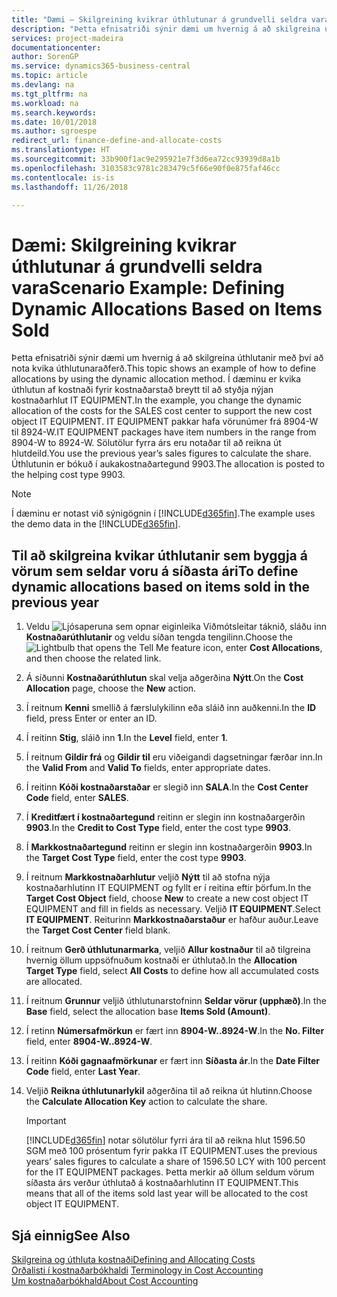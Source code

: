 ```yaml
---
title: "Dæmi – Skilgreining kvikrar úthlutunar á grundvelli seldra vara | Microsoft Docs"
description: "Þetta efnisatriði sýnir dæmi um hvernig á að skilgreina úthlutanir með því að nota kvika úthlutunaraðferð."
services: project-madeira
documentationcenter: 
author: SorenGP
ms.service: dynamics365-business-central
ms.topic: article
ms.devlang: na
ms.tgt_pltfrm: na
ms.workload: na
ms.search.keywords: 
ms.date: 10/01/2018
ms.author: sgroespe
redirect_url: finance-define-and-allocate-costs
ms.translationtype: HT
ms.sourcegitcommit: 33b900f1ac9e295921e7f3d6ea72cc93939d8a1b
ms.openlocfilehash: 3103583c9781c283479c5f66e90f0e875faf46cc
ms.contentlocale: is-is
ms.lasthandoff: 11/26/2018

---
```

# <a name="scenario-example-defining-dynamic-allocations-based-on-items-sold"></a><span data-ttu-id="d08c7-103">Dæmi: Skilgreining kvikrar úthlutunar á grundvelli seldra vara</span><span class="sxs-lookup"><span data-stu-id="d08c7-103">Scenario Example: Defining Dynamic Allocations Based on Items Sold</span></span>
<span data-ttu-id="d08c7-104">Þetta efnisatriði sýnir dæmi um hvernig á að skilgreina úthlutanir með því að nota kvika úthlutunaraðferð.</span><span class="sxs-lookup"><span data-stu-id="d08c7-104">This topic shows an example of how to define allocations by using the dynamic allocation method.</span></span> <span data-ttu-id="d08c7-105">Í dæminu er kvika úthlutun af kostnaði fyrir kostnaðarstað breytt til að styðja nýjan kostnaðarhlut IT EQUIPMENT.</span><span class="sxs-lookup"><span data-stu-id="d08c7-105">In the example, you change the dynamic allocation of the costs for the SALES cost center to support the new cost object IT EQUIPMENT.</span></span> <span data-ttu-id="d08c7-106">IT EQUIPMENT pakkar hafa vörunúmer frá 8904-W til 8924-W.</span><span class="sxs-lookup"><span data-stu-id="d08c7-106">IT EQUIPMENT packages have item numbers in the range from 8904-W to 8924-W.</span></span> <span data-ttu-id="d08c7-107">Sölutölur fyrra árs eru notaðar til að reikna út hlutdeild.</span><span class="sxs-lookup"><span data-stu-id="d08c7-107">You use the previous year’s sales figures to calculate the share.</span></span> <span data-ttu-id="d08c7-108">Úthlutunin er bókuð í aukakostnaðartegund 9903.</span><span class="sxs-lookup"><span data-stu-id="d08c7-108">The allocation is posted to the helping cost type 9903.</span></span>  

> [!NOTE]  
>  <span data-ttu-id="d08c7-109">Í dæminu er notast við sýnigögnin í [!INCLUDE[d365fin](includes/d365fin_md.md)].</span><span class="sxs-lookup"><span data-stu-id="d08c7-109">The example uses the demo data in the [!INCLUDE[d365fin](includes/d365fin_md.md)].</span></span>  

## <a name="to-define-dynamic-allocations-based-on-items-sold-in-the-previous-year"></a><span data-ttu-id="d08c7-110">Til að skilgreina kvikar úthlutanir sem byggja á vörum sem seldar voru á síðasta ári</span><span class="sxs-lookup"><span data-stu-id="d08c7-110">To define dynamic allocations based on items sold in the previous year</span></span>  

1.  <span data-ttu-id="d08c7-111">Veldu ![Ljósaperuna sem opnar eiginleika Viðmótsleitar](media/ui-search/search_small.png "Segðu mér hvað þú vilt gera") táknið, sláðu inn **Kostnaðarúthlutanir** og veldu síðan tengda tengilinn.</span><span class="sxs-lookup"><span data-stu-id="d08c7-111">Choose the ![Lightbulb that opens the Tell Me feature](media/ui-search/search_small.png "Tell me what you want to do") icon, enter **Cost Allocations**, and then choose the related link.</span></span>  
2.  <span data-ttu-id="d08c7-112">Á síðunni **Kostnaðarúthlutun** skal velja aðgerðina **Nýtt**.</span><span class="sxs-lookup"><span data-stu-id="d08c7-112">On the **Cost Allocation** page, choose the **New** action.</span></span>  
3.  <span data-ttu-id="d08c7-113">Í reitnum **Kenni** smellið á færslulykilinn eða sláið inn auðkenni.</span><span class="sxs-lookup"><span data-stu-id="d08c7-113">In the **ID** field, press Enter or enter an ID.</span></span>  
4.  <span data-ttu-id="d08c7-114">Í reitinn **Stig**, sláið inn **1**.</span><span class="sxs-lookup"><span data-stu-id="d08c7-114">In the **Level** field, enter **1**.</span></span>  
5.  <span data-ttu-id="d08c7-115">Í reitnum **Gildir frá** og **Gildir til** eru viðeigandi dagsetningar færðar inn.</span><span class="sxs-lookup"><span data-stu-id="d08c7-115">In the **Valid From** and **Valid To** fields, enter appropriate dates.</span></span>  
6.  <span data-ttu-id="d08c7-116">Í reitinn **Kóði kostnaðarstaðar** er slegið inn **SALA**.</span><span class="sxs-lookup"><span data-stu-id="d08c7-116">In the **Cost Center Code** field, enter **SALES**.</span></span>  
7.  <span data-ttu-id="d08c7-117">Í **Kreditfært í kostnaðartegund** reitinn er slegin inn kostnaðargerðin **9903**.</span><span class="sxs-lookup"><span data-stu-id="d08c7-117">In the **Credit to Cost Type** field, enter the cost type **9903**.</span></span>  
8.  <span data-ttu-id="d08c7-118">Í **Markkostnaðartegund** reitinn er slegin inn kostnaðargerðin **9903**.</span><span class="sxs-lookup"><span data-stu-id="d08c7-118">In the **Target Cost Type** field, enter the cost type **9903**.</span></span>  
9. <span data-ttu-id="d08c7-119">Í reitnum **Markkostnaðarhlutur** veljið **Nýtt** til að stofna nýja kostnaðarhlutinn IT EQUIPMENT og fyllt er í reitina eftir þörfum.</span><span class="sxs-lookup"><span data-stu-id="d08c7-119">In the **Target Cost Object** field, choose **New** to create a new cost object IT EQUIPMENT and fill in fields as necessary.</span></span> <span data-ttu-id="d08c7-120">Veljið **IT EQUIPMENT**.</span><span class="sxs-lookup"><span data-stu-id="d08c7-120">Select **IT EQUIPMENT**.</span></span> <span data-ttu-id="d08c7-121">Reiturinn **Markkostnaðarstaður** er hafður auður.</span><span class="sxs-lookup"><span data-stu-id="d08c7-121">Leave the **Target Cost Center** field blank.</span></span>  
10. <span data-ttu-id="d08c7-122">Í reitnum **Gerð úthlutunarmarka**, veljið **Allur kostnaður** til að tilgreina hvernig öllum uppsöfnuðum kostnaði er úthlutað.</span><span class="sxs-lookup"><span data-stu-id="d08c7-122">In the **Allocation Target Type** field, select **All Costs** to define how all accumulated costs are allocated.</span></span>  
11. <span data-ttu-id="d08c7-123">Í reitnum **Grunnur** veljið úthlutunarstofninn **Seldar vörur (upphæð)**.</span><span class="sxs-lookup"><span data-stu-id="d08c7-123">In the **Base** field, select the allocation base **Items Sold (Amount)**.</span></span>  
12. <span data-ttu-id="d08c7-124">Í retinn **Númersafmörkun** er fært inn **8904-W..8924-W**.</span><span class="sxs-lookup"><span data-stu-id="d08c7-124">In the **No. Filter** field, enter **8904-W..8924-W**.</span></span>  
13. <span data-ttu-id="d08c7-125">Í reitinn **Kóði gagnaafmörkunar** er fært inn **Síðasta ár**.</span><span class="sxs-lookup"><span data-stu-id="d08c7-125">In the **Date Filter Code** field, enter **Last Year**.</span></span>  
14. <span data-ttu-id="d08c7-126">Veljið **Reikna úthlutunarlykil** aðgerðina til að reikna út hlutinn.</span><span class="sxs-lookup"><span data-stu-id="d08c7-126">Choose the **Calculate Allocation Key** action to calculate the share.</span></span>  

    > [!IMPORTANT]  
    >  [!INCLUDE[d365fin](includes/d365fin_md.md)] <span data-ttu-id="d08c7-127">notar sölutölur fyrri ára til að reikna hlut 1596.50 SGM með 100 prósentum fyrir pakka IT EQUIPMENT.</span><span class="sxs-lookup"><span data-stu-id="d08c7-127">uses the previous years’ sales figures to calculate a share of 1596.50 LCY with 100 percent for the IT EQUIPMENT packages.</span></span> <span data-ttu-id="d08c7-128">Þetta merkir að öllum seldum vörum síðasta árs verður úthlutað á kostnaðarhlutinn IT EQUIPMENT.</span><span class="sxs-lookup"><span data-stu-id="d08c7-128">This means that all of the items sold last year will be allocated to the cost object IT EQUIPMENT.</span></span>  

## <a name="see-also"></a><span data-ttu-id="d08c7-129">Sjá einnig</span><span class="sxs-lookup"><span data-stu-id="d08c7-129">See Also</span></span>  
[<span data-ttu-id="d08c7-130">Skilgreina og úthluta kostnaði</span><span class="sxs-lookup"><span data-stu-id="d08c7-130">Defining and Allocating Costs</span></span>](finance-define-and-allocate-costs.md)  
<span data-ttu-id="d08c7-131">[Orðalisti í kostnaðarbókhaldi](finance-terminology-in-cost-accounting.md) </span><span class="sxs-lookup"><span data-stu-id="d08c7-131">[Terminology in Cost Accounting](finance-terminology-in-cost-accounting.md) </span></span>  
[<span data-ttu-id="d08c7-132">Um kostnaðarbókhald</span><span class="sxs-lookup"><span data-stu-id="d08c7-132">About Cost Accounting</span></span>](finance-about-cost-accounting.md)

